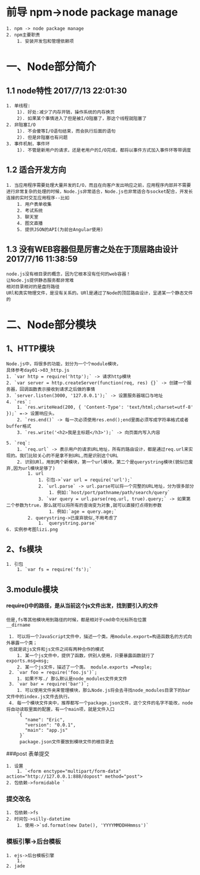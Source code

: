 # 前导 npm->node package manage
	
	1. npm -> node package manage
	2. npm主要职责
		1. 安装开发包和管理依赖项

# 一、Node部分简介

## 1.1 node特性 2017/7/13 22:01:30 

	1. 单线程:
		1). 好处:减少了内存开销，操作系统的内存换页
		2). 如果某个事情进入了但是被I/O阻塞了，那这个线程就阻塞了
	2. 非阻塞I/O
		1). 不会傻等I/O语句结束，而会执行后面的语句
		2). 但是非阻塞也有问题
	3. 事件机制，事件环
		1). 不管是新用户的请求，还是老用户的I/O完成，都将以事件方式加入事件环等带调度  
		
## 1.2 适合开发方向

	1. 当应用程序需要处理大量并发的I/O，而且在向客户发出响应之前，应用程序内部并不需要进行非常复杂的处理的时候，Node.js非常适合，Node.js也非常适合与socket配合，开发长连接的实时交互应用程序--比如
		1. 用户表单收集
		2. 考试系统
		3. 聊天室
		4. 图文直播
		5. 提供JSON的API(为前台Angular使用)

## 1.3 没有WEB容器但是厉害之处在于顶层路由设计2017/7/16 11:38:59
	
	node.js没有根目录的概念，因为它根本没有任何的web容器！
	让Node.js提供静态服务都非常难
	相对目录相对的是盘符路径 
	URl和真实物理文件，是没有关系的。URl是通过了Node的顶层路由设计，呈递某一个静态文件的
# 二、Node部分模块
## 1、HTTP模块

	Node.js中，将很多的功能，划分为一个个module模块，
	具体参考day01->03_http.js
	1. `var http = require('http');` -> 请求http模块
	2. `var server = http.createServer(function(req, res) {}` -> 创建一个服务器，回调函数表示接收到请求之后做的事情
	3. `server.listen(3000, '127.0.0.1');` -> 设置服务器端口与地址
	4. `res`：
		1. `res.writeHead(200, { 'Content-Type': 'text/html;charset=utf-8' });` =-> 设置响应头。
		2. `res.end()` -> 每一次必须使用res.end();end里面必须写成字符串格式或者buffer格式
		3. `res.write('<h2>我是主标题</h3>');` -> 向页面内写入内容
		
	5. `req`: 
		1. `req.url` -> 表示用户的请求URL地址，所有的路由设计，都是通过req.url来实现的。我们比较关心的不是拿不到URL,而是识别这个URL
		2. 识别URl，用到两个新模块，第一个url模块，第二个是querystring模块(貌似已废弃,因为url模块足够了)
			1. url
				1. 引包->`var url = require('url');`
				2. `url.parse` -> url.parse可以将一个完整的URL地址，分为很多部分
					1. 例如:`host/port/pathname/path/search/query`
				3. `var query = url.parse(req.url, true).query;` -> 如果第二个参数为true，那么就可以将所有的查询变为对象,就可以直接打点得到参数
					1. 例如:`age = query.age;`
			2. querystring->已废弃貌似,不用考虑了
				1. `querystring.parse`
	6. 实例参考图lizi.png

## 2、fs模块
	
	1. 引包
		1. `var fs = require('fs');`
		
## 3.module模块
    	
#### require()中的路径，是从当前这个js文件出发，找到要引入的文件
	
	但是,fs等其他模块用到路径的时候，都是相对于cmd命令光标所在位置
	__dirname

     1. 可以将一个JavaScript文件中，描述一个类。用module.export=构造函数名的方式向外暴露一个类；
     也就是说js文件和js文件之间有两种合作的模式
        1. 某一个js文件中，提供了函数，供别人使用，只要暴露函数就行了 exports.msg=msg;
        2. 某一个js文件，描述了一个类。 module.exports =People;
     2. `var foo = require('foo.js')`;
        1. 如果不写./ 那么默认是node_modules文件夹文件
     3. `var bar = require('bar')`;
        1. 可以使用文件夹来管理模块，那么Node.js将会去寻找node_modules目录下的bar文件中的index.js文件去执行。
     4. 每一个模块文件夹中，推荐都写一个package.json文件，这个文件的名字不能改，node将自动读取里面的配置，有一个main项，就是文件入口
        `{
           "name": "Eric",
           "version": "0.0.1",
           "main": "app.js"
         }`
         package.json文件要放到模块文件的根目录去

###post 表单提交
	
	1. 设置
		1. `<form enctype="multipart/form-data"  action="http://127.0.0.1:888/dopost" method="post">
	2. 包依赖->formidable `

### 提交改名
	
	1. 包依赖->fs
	2. 时间包->silly-datetime
		1. 使用->`sd.format(new Date(), 'YYYYMMDDHHmmss')`

### 模板引擎->后台模板
	
	1. ejs->后台模板引擎
		1. 
	2. jade
